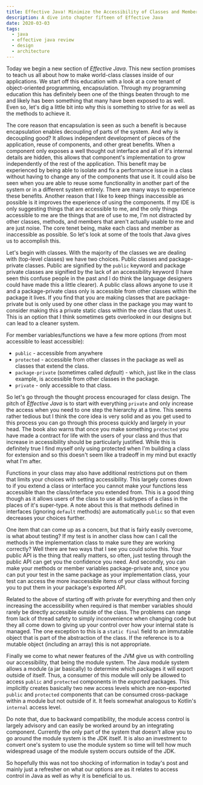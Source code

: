 ```yaml
---
title: Effective Java! Minimize the Accessibility of Classes and Member
description: A dive into chapter fifteen of Effective Java
date: 2020-03-03
tags:
  - java
  - effective java review
  - design
  - architecture
---
```


Today we begin a new section of _Effective Java_. This new section promises to teach us all about how to make world-class classes inside of our applications. We start off this education with a look at a core tenant of object-oriented programming, encapsulation. Through my programming education this has definitely been one of the things beaten through to me and likely has been something that many have been exposed to as well. Even so, let's dig a little bit into why this is something to strive for as well as the methods to achieve it.

The core reason that encapsulation is seen as such a benefit is because encapsulation enables decoupling of parts of the system. And why is decoupling good? It allows independent development of pieces of the application, reuse of components, and other great benefits. When a component only exposes a well thought out interface and all of it's internal details are hidden, this allows that component's implementation to grow independently of the rest of the application. This benefit may be experienced by being able to isolate and fix a performance issue in a class without having to change any of the components that use it. It could also be seen when you are able to reuse some functionality in another part of the system or in a different system entirely. There are many ways to experience these benefits. Another reason that I like to keep things inaccessible as possible is it improves the experience of using the components. If my IDE is only suggesting things that are accessible to me, and the only things accessible to me are the things that are of use to me, I'm not distracted by other classes, methods, and members that aren't actually usable to me and are just noise. The core tenet being, make each class and member as inaccessible as possible. So let's look at some of the tools that Java gives us to accomplish this.

Let's begin with classes. With the majority of the classes we are dealing with (top-level classes) we have two choices. Public classes and package-private classes. Public are signified by the `public` keyword and package private classes are signified by the lack of an accessibility keyword (I have seen this confuse people in the past and I do think the language designers could have made this a little clearer). A public class allows anyone to use it and a package-private class only is accessible from other classes within the package it lives. If you find that you are making classes that are package-private but is only used by one other class in the package you may want to consider making this a private static class within the one class that uses it. This is an option that I think sometimes gets overlooked in our designs but can lead to a cleaner system. 

For member variables/functions we have a few more options (from most accessible to least accessible):
* `public` - accessible from anywhere
* `protected` - accessible from other classes in the package as well as classes that extend the class.
* `package-private` (sometimes called _default_) - which, just like in the class example, is accessible from other classes in the package.
* `private` - only accessible to that class. 

So let's go through the thought process encouraged for class design. The pitch of _Effective Java_ is to start with everything `private` and only increase the access when you need to one step the hierarchy at a time. This seems rather tedious but I think the core idea is very solid and as you get used to this process you can go through this process quickly and largely in your head. The book also warns that once you make something `protected` you have made a contract for life with the users of your class and thus that increase in accessibility should be particularly justified. While this is definitely true I find myself only using protected when I'm building a class for extension and so this doesn't seem like a tradeoff in my mind but exactly what I'm after. 

Functions in your class may also have additional restrictions put on them that limits your choices with setting accessibility. This largely comes down to if you extend a class or interface you cannot make your functions less accessible than the class/interface you extended from. This is a good thing though as it allows users of the class to use all subtypes of a class in the places of it's super-type. A note about this is that methods defined in interfaces (ignoring `default` methods) are automatically `public` so that even decreases your choices further.

One item that can come up as a concern, but that is fairly easily overcome, is what about testing? If my test is in another class how can I call the methods in the implementation class to make sure they are working correctly? Well there are two ways that I see you could solve this. Your public API is the thing that really matters, so often, just testing through the public API can get you the confidence you need. And secondly, you can make your methods or member variables package-private and, since you can put your test in the same package as your implementation class, your test can access the more inaccessible items of your class without forcing you to put them in your package's exported API.

Related to the above of starting off with private for everything and then only increasing the accessibility when required is that member variables should rarely be directly accessible outside of the class. The problems can range from lack of thread safety to simply inconvenience when changing code but they all come down to giving up your control over how your internal state is managed. The one exception to this is a `static final` field to an immutable object that is part of the abstraction of the class. If the reference is to a mutable object (including an array) this is not appropriate. 

Finally we come to what newer features of the JVM give us with controlling our accessibility, that being the module system. The Java module system allows a module (a jar basically) to determine which packages it will export outside of itself. Thus, a consumer of this module will only be allowed to access `public` and `protected` components in the _exported_ packages. This implicitly creates basically two new access levels which are non-exported `public` and `protected` components that can be consumed cross-package within a module but not outside of it. It feels somewhat analogous to Kotlin's `internal` access level. 

Do note that, due to backward compatibility, the module access control is largely advisory and can easily be worked around by an integrating component. Currently the only part of the system that doesn't allow you to go around the module system is the JDK itself. It is also an investment to convert one's system to use the module system so time will tell how much widespread usage of the module system occurs outside of the JDK. 

So hopefully this was not too shocking of information in today's post and mainly just a refresher on what our options are as it relates to access control in Java as well as why it is beneficial to us.  
